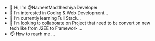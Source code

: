 - 👋 Hi, I’m @NavneetMaddheshiya Developer
- 👀 I’m interested in Coding & Web-Development...
- 🌱 I’m currently learning Full Stack...
- 💞️ I’m looking to collaborate on Project that need to be convert on new tech like from  J2EE to Framework ...
- 📫 How to reach me ...

<!---
NavneetMaddheshiya/NavneetMaddheshiya is a ✨ special ✨ repository because its `README.md` (this file) appears on your GitHub profile.
You can click the Preview link to take a look at your changes.
--->
